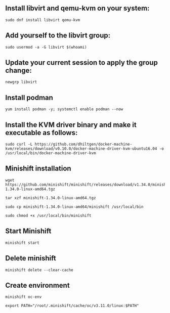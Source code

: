 ## Install libvirt and qemu-kvm on your system:

```
sudo dnf install libvirt qemu-kvm
```

## Add yourself to the libvirt group:
```
sudo usermod -a -G libvirt $(whoami)
```

## Update your current session to apply the group change:
```
newgrp libvirt
```

## Install podman
```
yum install podman -y; systemctl enable podman --now
```

## Install the KVM driver binary and make it executable as follows:
```
sudo curl -L https://github.com/dhiltgen/docker-machine-kvm/releases/download/v0.10.0/docker-machine-driver-kvm-ubuntu16.04 -o /usr/local/bin/docker-machine-driver-kvm
```

## Minishift installation
```
wget https://github.com/minishift/minishift/releases/download/v1.34.0/minishift-1.34.0-linux-amd64.tgz

tar xzf minishift-1.34.0-linux-amd64.tgz

sudo cp minishift-1.34.0-linux-amd64/minishift /usr/local/bin

sudo chmod +x /usr/local/bin/minishift
```

## Start Minishift
```
minishift start
```

## Delete minishift
```
minishift delete --clear-cache
```

## Create environment
```
minishift oc-env

export PATH="/root/.minishift/cache/oc/v3.11.0/linux:$PATH"
```